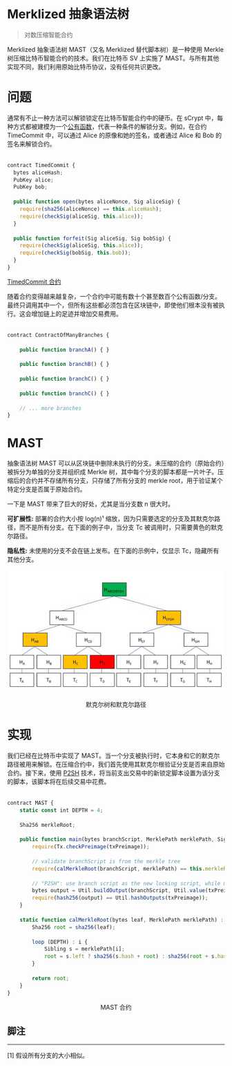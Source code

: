 # Merklized 抽象语法树
> 对数压缩智能合约

Merklized 抽象语法树 MAST（又名 Merklized 替代脚本树）是一种使用 Merkle 树压缩比特币智能合约的技术。我们在比特币 SV 上实施了 MAST。与所有其他实现不同，我们利用原始比特币协议，没有任何共识更改。

# 问题

通常有不止一种方法可以解锁锁定在比特币智能合约中的硬币。在 sCrypt 中，每种方式都被建模为一个[公有函数](https://scryptdoc.readthedocs.io/zh_CN/latest/intro.html#public-function)，代表一种条件的解锁分支。例如，在合约 TimeCommit 中，可以通过 Alice 的原像和她的签名，或者通过 Alice 和 Bob 的签名来解锁合约。

```javascript

contract TimedCommit {
  bytes aliceHash;
  PubKey alice;
  PubKey bob;

  public function open(bytes aliceNonce, Sig aliceSig) {
    require(sha256(aliceNonce) == this.aliceHash);
    require(checkSig(aliceSig, this.alice));
  }

  public function forfeit(Sig aliceSig, Sig bobSig) {
    require(checkSig(aliceSig, this.alice));
    require(checkSig(bobSig, this.bob));
  }
}


```

[TimedCommit 合约](https://xiaohuiliu.medium.com/bitcoin-smart-contract-2-0-d1e044abed5a)

随着合约变得越来越复杂，一个合约中可能有数十个甚至数百个公有函数/分支。最终只调用其中一个，但所有这些都必须包含在区块链中，即使他们根本没有被执行。这会增加链上的足迹并增加交易费用。

```javascript

contract ContractOfManyBranches {
    
    public function branchA() { }

    public function branchB() { }

    public function branchC() { }

    public function branchC() { }

    // ... more branches
}

```

# MAST
抽象语法树 MAST 可以从区块链中删除未执行的分支。未压缩的合约（原始合约）被拆分为单独的分支并组织成 Merkle 树，其中每个分支的脚本都是一片叶子。压缩后的合约并不存储所有分支，只存储了所有分支的 merkle root，用于验证某个特定分支是否属于原始合约。

一下是 MAST 带来了巨大的好处，尤其是当分支数 n 很大时。

**可扩展性:** 部署的合约大小按 log(n)¹ 缩放，因为只需要选定的分支及其默克尔路径，而不是所有分支。在下面的例子中，当分支 Tc 被调用时，只需要黄色的默克尔路径。

**隐私性:** 未使用的分支不会在链上发布。在下面的示例中，仅显示 Tc，隐藏所有其他分支。

![A Merkle Tree and a Merkle Path](merkle_path.jpg)

<center> 默克尔树和默克尔路径 </center>

# 实现

我们已经在比特币中实现了 MAST。当一个分支被执行时，它本身和它的默克尔路径被用来解锁。在压缩合约中，我们首先使用其默克尔根验证分支是否来自原始合约。接下来，使用 [P2SH](https://blog.csdn.net/freedomhero/article/details/112344420) 技术，将当前支出交易中的新锁定脚本设置为该分支的脚本，该脚本将在后续交易中花费。

```javascript

contract MAST {
    static const int DEPTH = 4;

    Sha256 merkleRoot;

    public function main(bytes branchScript, MerklePath merklePath, SigHashPreimage txPreimage) {
        require(Tx.checkPreimage(txPreimage));

        // validate branchScript is from the merkle tree
        require(calMerkleRoot(branchScript, merklePath) == this.merkleRoot);

        // "P2SH": use branch script as the new locking script, while maintaining value
        bytes output = Util.buildOutput(branchScript, Util.value(txPreimage));
        require(hash256(output) == Util.hashOutputs(txPreimage));
    }

    static function calMerkleRoot(bytes leaf, MerklePath merklePath) : Sha256 {
        Sha256 root = sha256(leaf);

        loop (DEPTH) : i {
            Sibling s = merklePath[i];
            root = s.left ? sha256(s.hash + root) : sha256(root + s.hash);
        }

        return root;
    }
}

```

<center> MAST 合约 </center>


##  脚注
--------------------------------------------------

[1] 假设所有分支的大小相似。